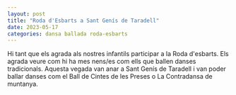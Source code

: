 ```yaml
---
layout: post
title: "Roda d'Esbarts a Sant Genís de Taradell"
date: 2023-05-17
categories: dansa ballada roda-esbarts
---
```


Hi tant que els agrada als nostres infantils participar a la Roda d'esbarts. Els agrada veure com hi ha mes nens/es com ells que ballen danses tradicionals. Aquesta vegada van anar a Sant Genís de Taradell i van poder ballar danses com el Ball de Cintes de les Preses o La Contradansa de muntanya. 
